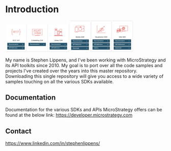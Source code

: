 # Introduction

<img src="./readmeContent/e2.png"  width="200"/><img src="./readmeContent/e3.png"  width="200"/>

My name is Stephen Lippens, and I've been working with MicroStrategy and its API toolkits since 2010. My goal is to port over all the code samples and projects I've created over the years into this master repository. Downloading this single repository will give you access to a wide variety of samples touching on all the various SDKs available.

## Documentation

Documentation for the various SDKs and APIs MicroStrategy offers can be found at the below link:
https://developer.microstrategy.com


## Contact

https://www.linkedin.com/in/stephenlippens/

